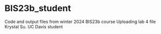 # BIS23b_student

Code and output files from winter 2024 BIS23b course
Uploading lab 4 file
Krystal Su. UC Davis student
